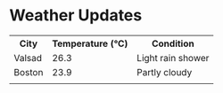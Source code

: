 # Weather Updates

<!-- WEATHER-UPDATE-START -->
<table><tr><th>City</th><th>Temperature (°C)</th><th>Condition</th></tr><tr><td>Valsad</td><td>26.3</td><td>Light rain shower</td></tr><tr><td>Boston</td><td>23.9</td><td>Partly cloudy</td></tr><tr><td></td><td></td><td></td></tr></table>
<!-- WEATHER-UPDATE-END -->
